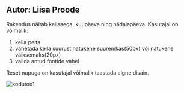 ## Autor: Liisa Proode

Rakendus näitab kellaaega, kuupäeva ning nädalapäeva.
Kasutajal on võimalik:
1. kella peita
2. vahetada kella suurust natukene suuremkas(50px) või natukene väiksemaks(20px)
3. valida antud fontide vahel

Reset nupuga on kasutajal võimalik taastada algne disain.

![kodutoo1](https://i.imgur.com/heunI49.jpg "Screenshot")
